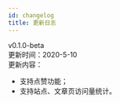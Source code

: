 ```yaml
---
id: changelog
title: 更新日志
---
```


v0.1.0-beta  
更新时间：2020-5-10  
更新内容： 
 - 支持点赞功能；  
 - 支持站点、文章页访问量统计。  


